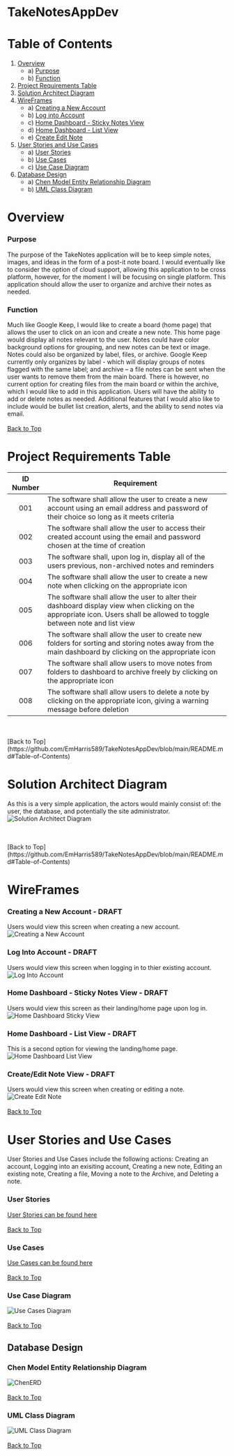 # TakeNotesAppDev

# Table of Contents
1. [Overview](https://github.com/EmHarris589/TakeNotesAppDev/blob/main/README.md#Overview)
   - a) [Purpose](https://github.com/EmHarris589/TakeNotesAppDev/blob/main/README.md#Purpose)
   - b) [Function](https://github.com/EmHarris589/TakeNotesAppDev/blob/main/README.md#Function)
2. [Project Requirements Table](https://github.com/EmHarris589/TakeNotesAppDev/blob/main/README.md#Project-Requirements-Table)
3. [Solution Architect Diagram](https://github.com/EmHarris589/TakeNotesAppDev/blob/main/README.md#Solution-Architect-Diagram)
4. [WireFrames](https://github.com/EmHarris589/TakeNotesAppDev/blob/main/README.md#WireFrames)
   - a) [Creating a New Account](https://github.com/EmHarris589/TakeNotesAppDev/blob/main/README.md#Creating-a-New-Account)
   - b) [Log into Account](https://github.com/EmHarris589/TakeNotesAppDev/blob/main/README.md#Log-Into-Account)
   - c) [Home Dashboard - Sticky Notes View](https://github.com/EmHarris589/TakeNotesAppDev/blob/main/README.md#Home-Dashboard-Sticky-Notes-View)
   - d) [Home Dashboard - List View](https://github.com/EmHarris589/TakeNotesAppDev/blob/main/README.md#Home-Dashboard-List-View)
   - e) [Create Edit Note](https://github.com/EmHarris589/TakeNotesAppDev/blob/main/README.md#Overview)
5. [User Stories and Use Cases](https://github.com/EmHarris589/TakeNotesAppDev/blob/main/README.md#Overview)
   - a) [User Stories](https://github.com/EmHarris589/TakeNotesAppDev/blob/main/README.md#Overview)
   - b) [Use Cases](https://github.com/EmHarris589/TakeNotesAppDev/blob/main/README.md#Overview)
   - c) [Use Case Diagram](https://github.com/EmHarris589/TakeNotesAppDev/blob/main/README.md#Overview)
6. [Database Design](https://github.com/EmHarris589/TakeNotesAppDev/blob/main/README.md#Overview)
   - a) [Chen Model Entity Relationship Diagram](https://github.com/EmHarris589/TakeNotesAppDev/blob/main/README.md#Overview)
   - b) [UML Class Diagram](https://github.com/EmHarris589/TakeNotesAppDev/blob/main/README.md#Overview)


# Overview

### Purpose
The purpose of the TakeNotes application will be to keep simple notes, images, and ideas in the form of a post-it note board.  I would eventually like to consider the option of cloud support, allowing this application to be cross platform, however, for the moment I will be focusing on single platform.  This application should allow the user to organize and archive their notes as needed. 


### Function
Much like Google Keep, I would like to create a board (home page) that allows the user to click on an icon and create a new note.  This home page would display all notes relevant to the user.  Notes could have color background options for grouping, and new notes can be text or image.  Notes could also be organized by label, files, or archive.  Google Keep currently only organizes by label - which will display groups of notes flagged with the same label; and archive – a file notes can be sent when the user wants to remove them from the main board.  There is however, no current option for creating files from the main board or within the archive, which I would like to add in this application.  Users will have the ability to add or delete notes as needed.  Additional features that I would also like to include would be bullet list creation, alerts, and the ability to send notes via email.
<br>
<br>
[Back to Top](https://github.com/EmHarris589/TakeNotesAppDev/blob/main/README.md#Table-of-Contents)

# Project Requirements Table

|ID Number| Requirement|
| :---: | --- |
| 001 | The software shall allow the user to create a new account using an email address and password of their choice so long as it meets criteria |
| 002 | The software shall allow the user to access their created account using the email and password chosen at the time of creation | 
| 003 | The software shall, upon log in, display all of the users previous, non-archived notes and reminders |
| 004 | The software shall allow the user to create a new note when clicking on the appropriate icon |
| 005 | The software shall allow the user to alter their dashboard display view when clicking on the appropriate icon. Users shall be allowed to toggle between note and list view |
| 006 | The software shall allow the user to create new folders for sorting and storing notes away from the main dashboard by clicking on the appropriate icon |
| 007 | The software shall allow users to move notes from folders to dashboard to archive freely by clicking on the appropriate icon |
| 008 | The software shall allow users to delete a note by clicking on the appropriate icon, giving a warning message before deletion |
  
<br>
<br>
[Back to Top](https://github.com/EmHarris589/TakeNotesAppDev/blob/main/README.md#Table-of-Contents)
<br>

# Solution Architect Diagram
As this is a very simple application, the actors would mainly consist of: the user, the database, and potentially the site administrator.
![Solution Architect Diagram](https://github.com/EmHarris589/TakeNotesAppDev/blob/8b2fa0768b9fa904a6838ac12f76b9e6db748da7/TakeNotes_SolutionArchitectDiagram.PNG)

<br>
<br>
[Back to Top](https://github.com/EmHarris589/TakeNotesAppDev/blob/main/README.md#Table-of-Contents)
<br>

# WireFrames
### Creating a New Account - DRAFT
Users would view this screen when creating a new account.
![Creating a New Account](https://github.com/EmHarris589/TakeNotesAppDev/blob/73279f4bed379f8936418c89849bf7776919cee4/CreateAccount_WF.PNG) 
### Log Into Account - DRAFT
Users would view this screen when logging in to thier existing account.
![Log Into Account](https://github.com/EmHarris589/TakeNotesAppDev/blob/dbe4437830441d543ba07f1ddc70becbb039d447/LogIn_WF.PNG)
### Home Dashboard - Sticky Notes View - DRAFT
Users would view this screen as their landing/home page upon log in.
![Home Dashboard Sticky View](https://github.com/EmHarris589/TakeNotesAppDev/blob/dbe4437830441d543ba07f1ddc70becbb039d447/HomePage_WF.PNG)
### Home Dashboard - List View - DRAFT
This is a second option for viewing the landing/home page.
![Home Dashboard List View](https://github.com/EmHarris589/TakeNotesAppDev/blob/dbe4437830441d543ba07f1ddc70becbb039d447/ListView_WF.PNG)
### Create/Edit Note View - DRAFT
Users would view this screen when creating or editing a note.
![Create Edit Note](https://github.com/EmHarris589/TakeNotesAppDev/blob/dbe4437830441d543ba07f1ddc70becbb039d447/SelectedNote_WF.png)
<br>
<br>
[Back to Top](https://github.com/EmHarris589/TakeNotesAppDev/blob/main/README.md#Table-of-Contents)
<br>

# User Stories and Use Cases
User Stories and Use Cases include the following actions:  Creating an account, Logging into an exisiting account, Creating a new note, Editing an existing note, Creating a file, Moving a note to the Archive, and Deleting a note.

### User Stories
[User Stories can be found here](https://github.com/EmHarris589/TakeNotesAppDev/blob/a8189b43b04e7d6259da17af9836cac735eee8c4/TakeNotes_UserStories.pdf)
<br>
<br>
[Back to Top](https://github.com/EmHarris589/TakeNotesAppDev/blob/main/README.md#Table-of-Contents)
<br>
### Use Cases
[Use Cases can be found here](https://github.com/EmHarris589/TakeNotesAppDev/blob/a8189b43b04e7d6259da17af9836cac735eee8c4/TakeNotes_UseCases.pdf)
<br>
<br>
[Back to Top](https://github.com/EmHarris589/TakeNotesAppDev/blob/main/README.md#Table-of-Contents)
<br>
### Use Case Diagram
![Use Cases Diagram](https://github.com/EmHarris589/TakeNotesAppDev/blob/a8189b43b04e7d6259da17af9836cac735eee8c4/TakeNotes_UseCaseDiagram.PNG)
<br>
<br>
[Back to Top](https://github.com/EmHarris589/TakeNotesAppDev/blob/main/README.md#Table-of-Contents)
<br>
## Database Design

### Chen Model Entity Relationship Diagram
![ChenERD](https://github.com/EmHarris589/TakeNotesAppDev/blob/2f8108e5857ad460ace8452761d12a8a59346aab/TakeNotes_ERD_ChenNotation.PNG)
<br>
<br>
[Back to Top](https://github.com/EmHarris589/TakeNotesAppDev/blob/main/README.md#Table-of-Contents)
<br>
### UML Class Diagram
![UML Class Diagram](https://github.com/EmHarris589/TakeNotesAppDev/blob/5ade8dc13405c00e8402c72f5a2bc5cd8b8ebff0/TakeNotes_ClassDiagram.PNG)
<br>
<br>
[Back to Top](https://github.com/EmHarris589/TakeNotesAppDev/blob/main/README.md#Table-of-Contents)
<br>
